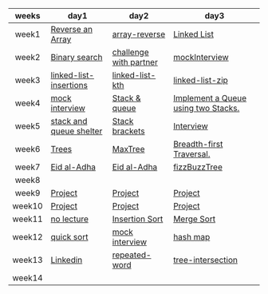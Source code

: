 |weeks |day1 |day2|day3|
|:-:|---|---|---|
|week1| [Reverse an Array](./Reverse-an-Array.md)  | [array-reverse](./array-insert-shift.md)  |  [Linked List](./Linked%20List.md) |
|week2| [Binary search](./array-binary-search/README.md) | [challenge with partner]()  | [mockInterview]()  |
|week3|[linked-list-insertions](./linked-list-insertions/readme.md) | [linked-list-kth](./linked-list-kth/implemetation/readme.md)  |[linked-list-zip](./linked-list-zip//readme.md)   |
|week4|[mock interview](./images//code%20challenge%20linked%20list.png) |[Stack & queue](./StackQueue/CH-1/readme.md)   |[Implement a Queue using two Stacks.](./StackQueue//CH-2//stack/readme.md)   |
|week5|[stack and queue shelter](./StackQueue/CH-3/stack%20and%20queue%20shelter/readme.md)  | [Stack brackets](./StackQueue/CH-4/readme.md)  |[Interview](./StackQueue/interview/readme.md)   |
|week6| [Trees](./Trees/CH-15/readme.md)  |[MaxTree](./Trees/CH-16/readme.md)   | [Breadth-first Traversal.](./Trees/CH-17/readme.md)  |
|week7|[Eid al-Adha]()   |[Eid al-Adha]()   |[fizzBuzzTree](./Trees/CH-18/readme.md)   |
|week8|   |   |   |
|week9| [Project]()  |[Project]()   |[Project]()   |
|week10|[Project]()   | [Project]()  | [Project]()  |
|week11| [no lecture]()  |[Insertion Sort](./Insertion%20Sort/Insertion%20Sort.md)  |[Merge Sort](./Merge%20Sort/Merge%20Sort.md)   |
|week12|[quick sort](./quick%20sort/quick%20sort.md)  |[mock interview]()   |[hash map](./hashtable/hashtable.md)   |
|week13|[Linkedin]() |[repeated-word](./hashmap-repeated-word/repeated_word.md)   |[tree-intersection](./CH-32/tree-intersection.md)   |
|week14|  |   |   |